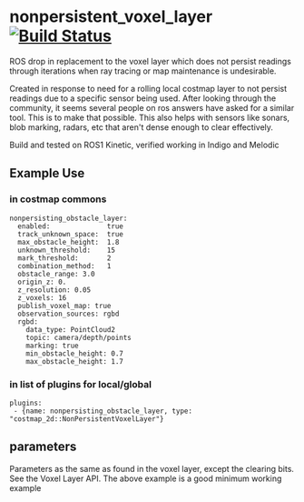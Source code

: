 # nonpersistent_voxel_layer [![Build Status](http://build.ros.org/buildStatus/icon?job=Kbin_uX64__navigation__ubuntu_xenial_amd64__binary)](http://build.ros.org/job/Kdev__nonpersistent_voxel_layer__ubuntu_xenial_amd64/2/)
ROS drop in replacement to the voxel layer which does not persist readings through iterations when ray tracing or map maintenance is undesirable.

Created in response to need for a rolling local costmap layer to not persist readings due to a specific sensor being used. After looking through the community, it seems several people on ros answers have asked for a similar tool. This is to make that possible. This also helps with sensors like sonars, blob marking, radars, etc that aren't dense enough to clear effectively.  

Build and tested on ROS1 Kinetic, verified working in Indigo and Melodic

## Example Use

### in costmap commons
```
nonpersisting_obstacle_layer:
  enabled:              true
  track_unknown_space:  true
  max_obstacle_height:  1.8
  unknown_threshold:    15
  mark_threshold:       2
  combination_method:   1
  obstacle_range: 3.0
  origin_z: 0.
  z_resolution: 0.05
  z_voxels: 16
  publish_voxel_map: true
  observation_sources: rgbd
  rgbd:
    data_type: PointCloud2
    topic: camera/depth/points
    marking: true
    min_obstacle_height: 0.7
    max_obstacle_height: 1.7
```
### in list of plugins for local/global
```
plugins:
 - {name: nonpersisting_obstacle_layer, type: "costmap_2d::NonPersistentVoxelLayer"}
```

## parameters 
Parameters as the same as found in the voxel layer, except the clearing bits. See the Voxel Layer API. The above example is a good minimum working example
